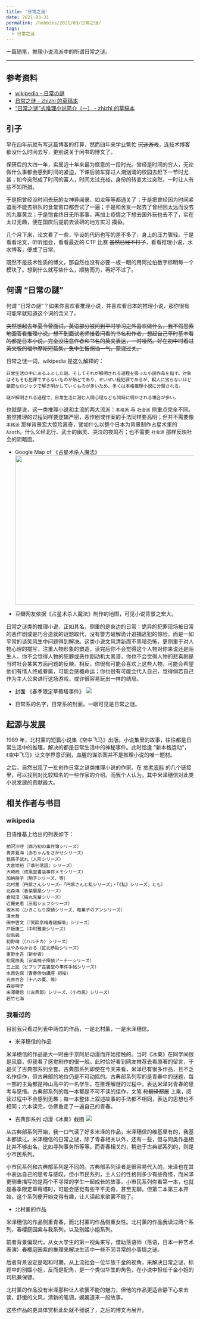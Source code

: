 ```yaml
---
title: '日常之谜'
date: 2021-03-31
permalink: /hobbies/2021/03/日常之谜/
tags:
  - 日常之谜
---
```


一篇随笔，推理小说流派中的所谓日常之谜。

---
## 参考资料
* [wikipedia - 日常の謎](https://ja.wikipedia.org/wiki/%E6%97%A5%E5%B8%B8%E3%81%AE%E8%AC%8E)
* [日常之谜 - zhizhi 的草稿本](http://zhizhi3678.com/archives/category/%e6%97%a5%e5%b8%b8%e4%b9%8b%e8%b0%9c)
* [“日常之谜”式推理小说简介（一） - zhizhi 的草稿本](http://zhizhi3678.com/archives/81)

## 引子
早在四年前就有写这篇博客的打算，然而四年来学业繁忙 ~~沉迷游戏~~，连技术博客都没什么时间去写，更别说关于闲书的博文了。

保研后的大四一年，实属近十年来最为惬意的一段时光。曾经是时间的穷人，无论做什么事都会感到时间的紧迫，下课后骑车穿过人潮汹涌的校园去赶下一节时尤甚；如今突然成了时间的富人，时间太过充裕，身份的转变太过突然，一时让人有些不知所措。

于是把曾经没时间去玩的女神异闻录、如龙等等都通关了；于是把曾经因为时间紧迫而不能去排队的食堂窗口都尝试了一遍；于是和舍友一起去了曾经因太远而没去的九寨黄龙；于是饱食终日无所事事，再加上疫情之下想去国外玩也去不了，实在太过无趣，便在国庆后提前去读研的地方实习 ~~摸鱼~~。

几个月下来，论文看了一些，毕设的代码也写的差不多了，身上的压力骤轻。于是看看论文，听听组会，看看最近的 CTF 比赛 ~~虽然已经不打了~~，看看推理小说，水水博客，便成了日常。

既然不是技术性质的博文，那自然也没有必要一板一眼的用阿拉伯数字标明每一个模块了。想到什么就写些什么，顺势而为，再好不过了。

## 何谓 “日常の謎”
何谓 “日常の謎”？如果你喜欢看推理小说，并喜欢看日本的推理小说，那你很有可能早就知道这个词的含义了。

~~突然想起去年夏令营面试，英语部分被问到平时学习之外喜欢做什么，我不假思索地回答看推理小说。想不到面试老师接着问看的书名和作者，想起自己平时基本看的都是日本小说，完全没注意作者和书名的英文表达，一时哑然。好在初中时看过英文版的福尔摩斯短篇集，急中生智胡诌一气，蒙混过关。~~

日常之谜一词，wikipedia 是这么解释的：
```
日常生活の中にあるふとした謎、そしてそれが解明される過程を扱った小説作品を指す。対象はそもそも犯罪ですらないものが殆どであり、せいぜい軽犯罪であるが、殺人に劣らないほど厳密なロジックで解き明かしていくものが多いため、多くは本格推理小説に分類される。

謎が解明される過程で、日常生活に潜む人間心理なども同時に明かされる場合が多い。
```

也就是说，这一类推理小说和主流的两大流派：`本格派` 与 `社会派` 侧重点完全不同。虽然推理的过程同样要逻辑严密，恶作剧或作案的手法同样要高明；但并不需要像 `本格派` 那样背景宏大惊险离奇，譬如什么以整个日本为背景制作占星术里的 `Azoth`，什么义经北行、武士的幽灵、哭泣的夜鸣石；也不需要 `社会派` 那样反映社会的阴暗面。

* Google Map of 《占星术杀人魔法》 
<a href="https://www.google.com/maps/d/edit?mid=1mhoN6B1PlM5_ylcEzW__QRkv2aliCIDd&ll=38.970497571575216%2C138.9168061832964&z=7"><img src="https://codimd.s3.shivering-isles.com/demo/uploads/upload_5e5e7653d1bc4485f291487ec8ec0037.png" width = "500" height = "400"/></a>

* 豆瓣网友依据《占星术杀人魔法》制作的地图，可见小说背景之宏大。


日常之谜类的推理小说，正如其名，侧重的是身边的日常：诡异的犯罪现场被日常的恶作剧或是巧合造就的谜题取代，没有警方破解诡计追捕逃犯的惊险，而是一如平常的谈笑风生中问题得到解决。这类小说文风清新而不黑暗恐怖，更侧重于对人物心理的描写，注重人物形象的塑造，读完后你不会觉得这个人物对你来说还是陌生人，你不会觉得人物的犯罪或恶作剧动机太离谱，你也不会觉得人物的悲喜剧是当时社会某某方面问题的反映。相反，你很有可能会喜欢上这些人物，可能会希望他们有情人终成眷属，可能会感概命运；你也很有可能会代入自己，觉得倘若自己作为主人公来进行这场游戏，或许很容易玩出一样的结局。

* 封面 《春季限定草莓塔事件》
![](https://codimd.s3.shivering-isles.com/demo/uploads/upload_4449c0dba52d85d8e7904d056a818ac7.png)

* 日常系的名字，日常系的封面。一眼可见是日常之谜。


## 起源与发展
1989 年，北村薰的短篇小说集《空中飞马》出版。小说集里的故事，往往都是日常生活中的推理，解决的都是日常生活中的神秘事件。此时恰逢 “新本格运动”，《空中飞马》让文学界意识到，血腥的谋杀案并不是推理小说的唯一题材。

之后，自然出现了一批创作日常之谜类推理小说的作家。在 [参考资料](#参考资料) 的几个链接里，可以找到对比较知名的一些作家的介绍。而我个人认为，其中米泽穗信对此类小说发展的贡献最大。

## 相关作者与书目
### wikipedia
日语维基上给出的列表如下：

```
相沢沙呼（酉乃初の事件簿シリーズ）
青井夏海（赤ちゃんをさがせシリーズ）
我孫子武丸（人形シリーズ）
大倉崇裕（『季刊落語』シリーズ）
大崎梢（成風堂書店事件メモシリーズ）
加納朋子（駒子シリーズ、等）
北村薫（円紫さんシリーズ←「円紫さんと私シリーズ」・「《私》シリーズ」とも）
北森鴻（香菜里屋シリーズ）
倉知淳（猫丸先輩シリーズ）
近藤史恵（三船シェフシリーズ）
坂木司（ひきこもり探偵シリーズ、和菓子のアンシリーズ）
澤木喬
田中啓文（『笑酔亭梅寿謎解噺』シリーズ）
戸板康二（中村雅楽シリーズ）
似鳥鶏
初野晴（〈ハルチカ〉シリーズ）
はやみねかおる（虹北恭助シリーズ）
東野圭吾（新参者）
松尾由美（安楽椅子探偵アーチーシリーズ）
三上延（ビブリア古書堂の事件手帖シリーズ）
水原佐保（青春俳句講座 初桜）
光原百合（十八の夏、等）
森谷明子
米澤穂信（〈古典部〉シリーズ、〈小市民〉シリーズ）
若竹七海
```

### 我看过的
目前我只看过列表中两位的作品，一是北村薰，一是米泽穗信。

* 米泽穗信的作品

米泽穗信的作品是大一时由于京阿尼动漫而开始接触的。当时《冰菓》在同学间很是风靡，但我看了感觉制作的很一般。此时恰好看到网友推荐去看原著的留言，于是买了古典部系列全套。古典部系列即使在今天来看，米泽已有很多作品，且不乏名作佳作，但古典部的地位仍是不可动摇的。古典部系列写的是青春中的谜题，每一部的主角都是神山高中的一名学生，在推理解谜的过程中，表达米泽对青春的思考与感悟。古典部系列的每一本都是不可不读的佳作，文笔 ~~和翻译都属~~ 上乘，阅读过程中不会感到无趣；每一本整体上叙述故事的手法都不相同，表达的思想也不相同；六本读完，仿佛重走了一遍自己的青春。

* 古典部系列 动漫《冰菓》截图
![](https://codimd.s3.shivering-isles.com/demo/uploads/upload_77f22e86e986708cf1e29a480506cb74.png)


从古典部系列开始，我一口气读了好多米泽的作品，米泽穗信的维基里有的，我基本都读过。米泽穗信的日常之谜，除了青春相关以外，还有一些，但与同类作品相比并不够出名，比如寻狗事务所等等。而青春相关的，稍逊于古典部系列的，则是小市民系列。

小市民系列和古典部系列是不同的。古典部系列读者是很容易代入的，米泽也在其中表达自己的思考与感叹。但小市民系列，主人公的性格则多少有些奇怪，而米泽更侧重描写的是两个不寻常的学生一起成长的故事。小市民系列你看第一本，也就是春季限定草莓塔时，可能会感觉有些平平无奇，甚至无聊。但第二本第三本开始，这个系列便开始变得有趣，让人读起来欲罢不能了。

* 北村薰的作品

米泽穗信的作品侧重青春，而北村薰的作品侧重女性。北村薰的作品我读过两个系列，春樱庭园紫与我系列，以及别姬小姐系列。

前者背景偏现代，从女大学生的第一视角来写，借助落语师（落语，日本一种艺术表演）春樱庭园紫的推理来解决生活中一些不同寻常的小事情之谜。

后者背景设定是昭和时期，从上流社会一位华族千金的视角，来解决日常之谜，标题中的别姬小姐，反而是配角，是一个类似华生的角色，在小说中担任千金小姐的司机兼保镖。

北村薰的作品没有米泽那种让人欲罢不能的魅力，但他的作品更适合静下心来去读，舒缓的文风，清新的笔调，娓娓道来一段故事。

这些作品的更具体赏析此处就不细说了，之后的博文再展开。


